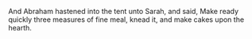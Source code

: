 And Abraham hastened into the tent unto Sarah, and said, Make ready quickly three measures of fine meal, knead it, and make cakes upon the hearth.
